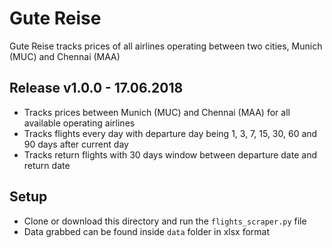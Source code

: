 # Gute Reise
Gute Reise tracks prices of all airlines operating between two cities, Munich (MUC) and Chennai (MAA)

## Release v1.0.0 - 17.06.2018

* Tracks prices between Munich (MUC) and Chennai (MAA) for all available operating airlines
* Tracks flights every day with departure day being 1, 3, 7, 15, 30, 60 and 90 days after current day
* Tracks return flights with 30 days window between departure date and return date

## Setup

* Clone or download this directory and run the `flights_scraper.py` file
* Data grabbed can be found inside `data` folder in xlsx format